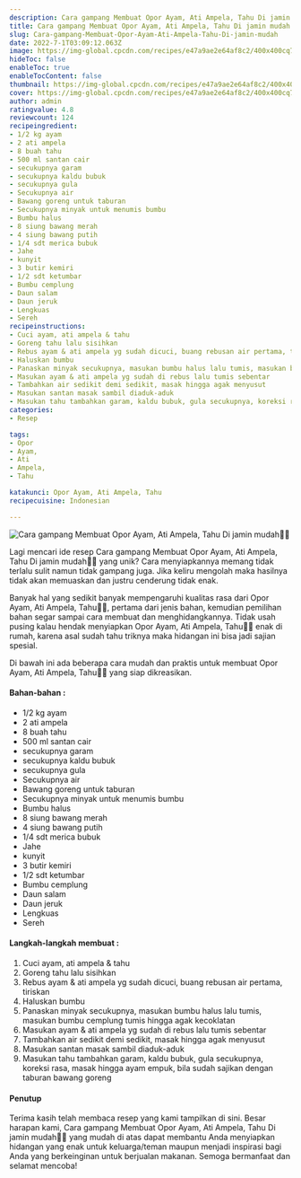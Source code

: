 ```yaml
---
description: Cara gampang Membuat Opor Ayam, Ati Ampela, Tahu Di jamin mudah"
title: Cara gampang Membuat Opor Ayam, Ati Ampela, Tahu Di jamin mudah
slug: Cara-gampang-Membuat-Opor-Ayam-Ati-Ampela-Tahu-Di-jamin-mudah
date: 2022-7-1T03:09:12.063Z
image: https://img-global.cpcdn.com/recipes/e47a9ae2e64af8c2/400x400cq70/photo.jpg
hideToc: false
enableToc: true
enableTocContent: false
thumbnail: https://img-global.cpcdn.com/recipes/e47a9ae2e64af8c2/400x400cq70/photo.jpg
cover: https://img-global.cpcdn.com/recipes/e47a9ae2e64af8c2/400x400cq70/photo.jpg
author: admin
ratingvalue: 4.8
reviewcount: 124
recipeingredient:
- 1/2 kg ayam
- 2 ati ampela
- 8 buah tahu
- 500 ml santan cair
- secukupnya garam
- secukupnya kaldu bubuk
- secukupnya gula
- Secukupnya air
- Bawang goreng untuk taburan
- Secukupnya minyak untuk menumis bumbu
- Bumbu halus
- 8 siung bawang merah
- 4 siung bawang putih
- 1/4 sdt merica bubuk
- Jahe
- kunyit
- 3 butir kemiri
- 1/2 sdt ketumbar
- Bumbu cemplung
- Daun salam
- Daun jeruk
- Lengkuas
- Sereh
recipeinstructions:
- Cuci ayam, ati ampela & tahu
- Goreng tahu lalu sisihkan
- Rebus ayam & ati ampela yg sudah dicuci, buang rebusan air pertama, tiriskan
- Haluskan bumbu
- Panaskan minyak secukupnya, masukan bumbu halus lalu tumis, masukan bumbu cemplung tumis hingga agak kecoklatan
- Masukan ayam & ati ampela yg sudah di rebus lalu tumis sebentar
- Tambahkan air sedikit demi sedikit, masak hingga agak menyusut
- Masukan santan masak sambil diaduk-aduk
- Masukan tahu tambahkan garam, kaldu bubuk, gula secukupnya, koreksi rasa, masak hingga ayam empuk, bila sudah sajikan dengan taburan bawang goreng
categories:
- Resep

tags:
- Opor
- Ayam,
- Ati
- Ampela,
- Tahu

katakunci: Opor Ayam, Ati Ampela, Tahu
recipecuisine: Indonesian

---
```


![Cara gampang Membuat Opor Ayam, Ati Ampela, Tahu Di jamin mudah👩‍🍳](https://img-global.cpcdn.com/recipes/e47a9ae2e64af8c2/400x400cq70/photo.jpg)

Lagi mencari ide resep Cara gampang Membuat Opor Ayam, Ati Ampela, Tahu Di jamin mudah👩‍🍳 yang unik? Cara menyiapkannya memang tidak terlalu sulit namun tidak gampang juga. Jika keliru mengolah maka hasilnya tidak akan memuaskan dan justru cenderung tidak enak.

Banyak hal yang sedikit banyak mempengaruhi kualitas rasa dari Opor Ayam, Ati Ampela, Tahu👩‍🍳, pertama dari jenis bahan, kemudian pemilihan bahan segar sampai cara membuat dan menghidangkannya. Tidak usah pusing kalau hendak menyiapkan Opor Ayam, Ati Ampela, Tahu👩‍🍳 enak di rumah, karena asal sudah tahu triknya maka hidangan ini bisa jadi sajian spesial.

Di bawah ini ada beberapa cara mudah dan praktis untuk membuat Opor Ayam, Ati Ampela, Tahu👩‍🍳 yang siap dikreasikan.

<!--inarticleads1-->

#### Bahan-bahan :

- 1/2 kg ayam
- 2 ati ampela
- 8 buah tahu
- 500 ml santan cair
- secukupnya garam
- secukupnya kaldu bubuk
- secukupnya gula
- Secukupnya air
- Bawang goreng untuk taburan
- Secukupnya minyak untuk menumis bumbu
- Bumbu halus
- 8 siung bawang merah
- 4 siung bawang putih
- 1/4 sdt merica bubuk
- Jahe
- kunyit
- 3 butir kemiri
- 1/2 sdt ketumbar
- Bumbu cemplung
- Daun salam
- Daun jeruk
- Lengkuas
- Sereh

<!--inarticleads2-->

#### Langkah-langkah membuat :

1. Cuci ayam, ati ampela & tahu
1. Goreng tahu lalu sisihkan
1. Rebus ayam & ati ampela yg sudah dicuci, buang rebusan air pertama, tiriskan
1. Haluskan bumbu
1. Panaskan minyak secukupnya, masukan bumbu halus lalu tumis, masukan bumbu cemplung tumis hingga agak kecoklatan
1. Masukan ayam & ati ampela yg sudah di rebus lalu tumis sebentar
1. Tambahkan air sedikit demi sedikit, masak hingga agak menyusut
1. Masukan santan masak sambil diaduk-aduk
1. Masukan tahu tambahkan garam, kaldu bubuk, gula secukupnya, koreksi rasa, masak hingga ayam empuk, bila sudah sajikan dengan taburan bawang goreng

#### Penutup

Terima kasih telah membaca resep yang kami tampilkan di sini. Besar harapan kami, Cara gampang Membuat Opor Ayam, Ati Ampela, Tahu Di jamin mudah👩‍🍳 yang mudah di atas dapat membantu Anda menyiapkan hidangan yang enak untuk keluarga/teman maupun menjadi inspirasi bagi Anda yang berkeinginan untuk berjualan makanan. Semoga bermanfaat dan selamat mencoba!